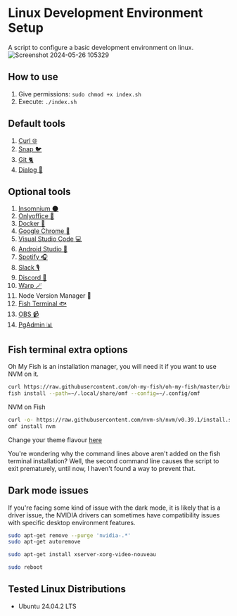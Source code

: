 # Linux Development Environment Setup

A script to configure a basic development environment on linux.
![Screenshot 2024-05-26 105329](https://github.com/perdomofranklindev/linux-dev-env-setup/assets/92344582/ebb200db-e20e-4c60-a1ce-0550def3047c)

## How to use
1. Give permissions: `sudo chmod +x index.sh`  
2. Execute: `./index.sh`

## Default tools
1. [Curl 🌐](https://curl.se/)
2. [Snap 🐦](https://snapcraft.io/docs/installing-snap-on-ubuntu)
3. [Git 🐈](https://git-scm.com/)
4. [Dialog 💬](https://www.linuxjournal.com/article/2807)

## Optional tools

1. [Insomnium 🌑](https://github.com/ArchGPT/insomnium)
2. [Onlyoffice 📃](https://www.onlyoffice.com/)
3. [Docker 🐳](https://www.docker.com/)
4. [Google Chrome  🔎](https://www.google.com/intl/es/chrome/?brand=YTUH&gclid=Cj0KCQjw_7KXBhCoARIsAPdPTfgwWCrhGi51XzOTteYA2WEGwQKSe44Qd1Xd0TwE4EKAQ7ZmZ1WUiZ4aAmx_EALw_wcB&gclsrc=aw.ds)
5. [Visual Studio Code 💻](https://code.visualstudio.com/)
6. [Android Studio 📱](https://developer.android.com/studio?hl=es-419&gclid=Cj0KCQjw_7KXBhCoARIsAPdPTfjn_-ZwRMmDmv-MpvEYjZ5YkOECYQuR2JBV-MRVr0QPKTkLzxffGLEaAoUeEALw_wcB&gclsrc=aw.ds)
7. [Spotify 🎧](https://www.spotify.com/)
8. [Slack 🎙](https://slack.com/)
9. [Discord 💬](https://discord.com/)
10. [Warp 🪄](https://www.warp.dev/)
11. Node Version Manager 🔰
12. [Fish Terminal 🐟](https://fishshell.com/)
13. [OBS 📹](https://obsproject.com/es)
14. [PgAdmin 📊](https://www.pgadmin.org/download/)

## Fish terminal extra options

Oh My Fish is an installation manager, you will need it if you want to use NVM on it.

```bash
curl https://raw.githubusercontent.com/oh-my-fish/oh-my-fish/master/bin/install >install
fish install --path=~/.local/share/omf --config=~/.config/omf
```

NVM on Fish
```bash
curl -o- https://raw.githubusercontent.com/nvm-sh/nvm/v0.39.1/install.sh | bash
omf install nvm
```

Change your theme flavour [here](https://github.com/oh-my-fish/oh-my-fish/blob/master/docs/Themes.md)

You're wondering why the command lines above aren't added on the fish terminal installation? Well, the second command line causes the script to exit prematurely, until now, I haven't found a way to prevent that.

## Dark mode issues

If you're facing some kind of issue with the dark mode, it is likely that is a driver issue, the NVIDIA drivers can sometimes have compatibility issues with specific desktop environment features.

```bash
sudo apt-get remove --purge 'nvidia-.*'
sudo apt-get autoremove
```

```bash
sudo apt-get install xserver-xorg-video-nouveau
```

```bash
sudo reboot
```

## Tested Linux Distributions
- Ubuntu 24.04.2 LTS
